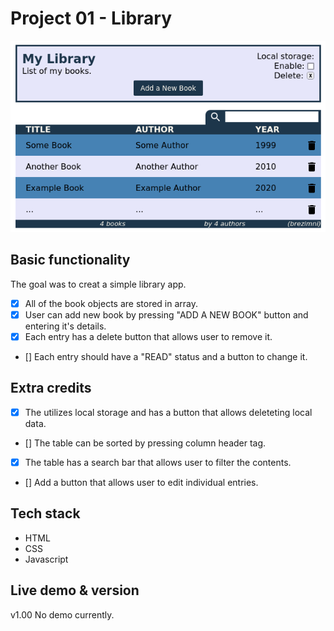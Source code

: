 # Project 01 - Library

![Screenshoot of the finnished project.](screenshot.png)

## Basic functionality

The goal was to creat a simple library app.
- [x] All of the book objects are stored in array.
- [x] User can add new book by pressing "ADD A NEW BOOK" button and entering it's details.
- [x] Each entry has a delete button that allows user to remove it.
- [] Each entry should have a "READ" status and a button to change it.

## Extra credits
- [x] The utilizes local storage and has a button that allows deleteting local data.
- [] The table can be sorted by pressing column header tag.
- [x] The table has a search bar that allows user to filter the contents.
- [] Add a button that allows user to edit individual entries.

## Tech stack

- HTML
- CSS
- Javascript


## Live demo & version
v1.00
No demo currently.